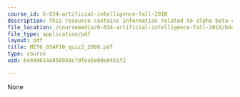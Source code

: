 ```yaml
---
course_id: 6-034-artificial-intelligence-fall-2010
description: This resource contains information related to alpha beta cold war.
file_location: /coursemedia/6-034-artificial-intelligence-fall-2010/b44d4614a858950c7dfea5e00ed4b1f2_MIT6_034F10_quiz2_2008.pdf
file_type: application/pdf
layout: pdf
title: MIT6_034F10_quiz2_2008.pdf
type: course
uid: b44d4614a858950c7dfea5e00ed4b1f2

---
```

None